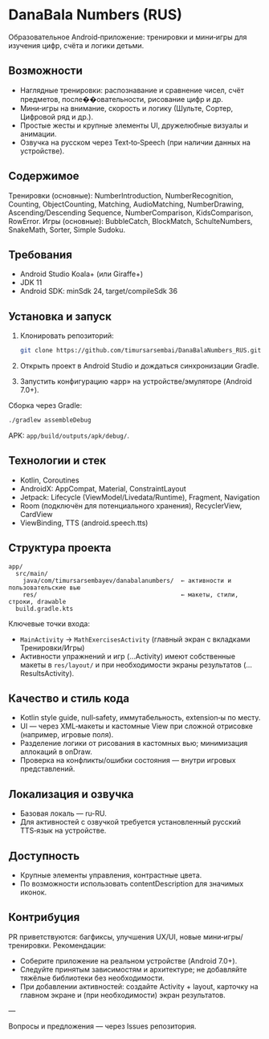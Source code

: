 # DanaBala Numbers (RUS)

Образовательное Android‑приложение: тренировки и мини‑игры для изучения цифр, счёта и логики детьми.

## Возможности
- Наглядные тренировки: распознавание и сравнение чисел, счёт предметов, после��овательности, рисование цифр и др.
- Мини‑игры на внимание, скорость и логику (Шульте, Сортер, Цифровой ряд и др.).
- Простые жесты и крупные элементы UI, дружелюбные визуалы и анимации.
- Озвучка на русском через Text‑to‑Speech (при наличии данных на устройстве).

## Содержимое
Тренировки (основные): NumberIntroduction, NumberRecognition, Counting, ObjectCounting, Matching, AudioMatching, NumberDrawing, Ascending/Descending Sequence, NumberComparison, KidsComparison, RowError. Игры (основные): BubbleCatch, BlockMatch, SchulteNumbers, SnakeMath, Sorter, Simple Sudoku.

## Требования
- Android Studio Koala+ (или Giraffe+)
- JDK 11
- Android SDK: minSdk 24, target/compileSdk 36

## Установка и запуск
1) Клонировать репозиторий:

   ```bash
   git clone https://github.com/timursarsembai/DanaBalaNumbers_RUS.git
   ```

2) Открыть проект в Android Studio и дождаться синхронизации Gradle.
3) Запустить конфигурацию «app» на устройстве/эмуляторе (Android 7.0+).

Сборка через Gradle:

```bash
./gradlew assembleDebug
```

APK: `app/build/outputs/apk/debug/`.

## Технологии и стек
- Kotlin, Coroutines
- AndroidX: AppCompat, Material, ConstraintLayout
- Jetpack: Lifecycle (ViewModel/Livedata/Runtime), Fragment, Navigation
- Room (подключён для потенциального хранения), RecyclerView, CardView
- ViewBinding, TTS (android.speech.tts)

## Структура проекта
```
app/
  src/main/
    java/com/timursarsembayev/danabalanumbers/  ← активности и пользовательские вью
    res/                                        ← макеты, стили, строки, drawable
  build.gradle.kts
```

Ключевые точки входа:
- `MainActivity` → `MathExercisesActivity` (главный экран с вкладками Тренировки/Игры)
- Активности упражнений и игр (…Activity) имеют собственные макеты в `res/layout/` и при необходимости экраны результатов (…ResultsActivity).

## Качество и стиль кода
- Kotlin style guide, null‑safety, иммутабельность, extension‑ы по месту.
- UI — через XML‑макеты и кастомные View при сложной отрисовке (например, игровые поля).
- Разделение логики от рисования в кастомных вью; минимизация аллокаций в onDraw.
- Проверка на конфликты/ошибки состояния — внутри игровых представлений.

## Локализация и озвучка
- Базовая локаль — ru-RU.
- Для активностей с озвучкой требуется установленный русский TTS‑язык на устройстве.

## Доступность
- Крупные элементы управления, контрастные цвета.
- По возможности использовать contentDescription для значимых иконок.

## Контрибуция
PR приветствуются: багфиксы, улучшения UX/UI, новые мини‑игры/тренировки. Рекомендации:
- Соберите приложение на реальном устройстве (Android 7.0+).
- Следуйте принятым зависимостям и архитектуре; не добавляйте тяжёлые библиотеки без необходимости.
- При добавлении активностей: создайте Activity + layout, карточку на главном экране и (при необходимости) экран результатов.

—

Вопросы и предложения — через Issues репозитория.
